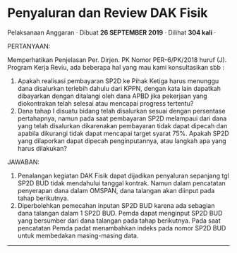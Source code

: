 Penyaluran dan Review DAK Fisik
===============================

Pelaksanaan Anggaran · Dibuat **26 SEPTEMBER 2019** · Dilihat **304 kali** ·

PERTANYAAN:

Memperhatikan Penjelasan Per. Dirjen. PK Nomor PER-6/PK/2018 huruf (J). Program Kerja Reviu, ada beberapa hal yang mau kami konsultasikan sbb :

1.  Apakah realisasi pembayaran SP2D ke Pihak Ketiga harus menunggu dana disalurkan terlebih dahulu dari KPPN, dengan kata lain dapatkah dibayarkan dengan ditalangi oleh dana APBD jika pekerjaan yang diokontrakan telah selesai atau mencapai progress tertentu?
2.  Dana tahap I disuatu bidang telah disalurkan sesuai dengan persentase pertahapnya, namun pada saat pembayaran SP2D melampaui dari dana yang telah disalurkan dikarenakan pembayaran tidak dapat dipecah dan apabila dikurangi tidak dapat mencapai target syarat 75%. Apakah SP2D yang dilaporkan dapat dipecah penginputannya, atau langkah apa yang harus dilakukan?

JAWABAN:

1.  Penalangan kegiatan DAK Fisik dapat dijadikan penyaluran sepanjang tgl SP2D BUD tidak mendahului tanggal kontrak. Namun dalam pencatatan penyerapan dana dalam OMSPAN, dana talangan akan diinput pada tahap berikutnya.
2.  Diperbolehkan pemecahan inputan SP2D BUD karena ada sebagian dana talangan dalam 1 SP2D BUD. Pemda dapat menginput SP2D BUD yang bersumber dari dana talangan pada tahap berikutnya. Pada saat pencatatan Pemda padat menambahkan indeks pada nomor SP2D BUD untuk membedakan masing-masing data.

  
  
  

* * *